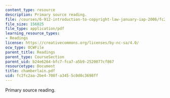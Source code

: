 ```yaml
---
content_type: resource
description: Primary source reading.
file: /courses/6-912-introduction-to-copyright-law-january-iap-2006/fc2fc2aa2be4708fa3455c0d0c3698ff_chamberlain.pdf
file_size: 156025
file_type: application/pdf
learning_resource_types:
- Readings
license: https://creativecommons.org/licenses/by-nc-sa/4.0/
ocw_type: OCWFile
parent_title: Readings
parent_type: CourseSection
parent_uid: b24e6264-bfc7-fca7-a5b9-2520077cf867
resourcetype: Document
title: chamberlain.pdf
uid: fc2fc2aa-2be4-708f-a345-5c0d0c3698ff
---
```

Primary source reading.
